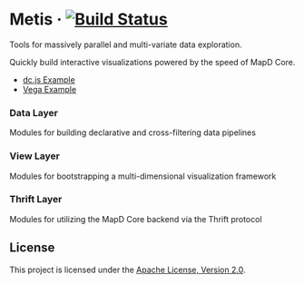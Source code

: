 # Metis &middot; [![Build Status](https://travis-ci.org/omnisci/metis.svg?branch=master)](https://travis-ci.org/omnisci/metis)

Tools for massively parallel and multi-variate data exploration.

Quickly build interactive visualizations powered by the speed of MapD Core.

* [dc.js Example](https://omnisci.github.io/metis/examples/dc/)
* [Vega Example](https://omnisci.github.io/metis/examples/vega/)

### Data Layer

Modules for building declarative and cross-filtering data pipelines

### View Layer

Modules for bootstrapping a multi-dimensional visualization framework

### Thrift Layer

Modules for utilizing the MapD Core backend via the Thrift protocol

## License

This project is licensed under the [Apache License, Version 2.0](https://www.apache.org/licenses/LICENSE-2.0).
